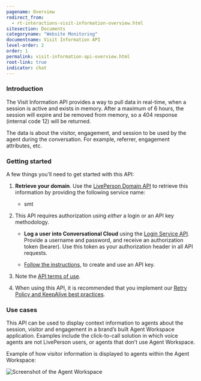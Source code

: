 ```yaml
---
pagename: Overview
redirect_from:
  - rt-interactions-visit-information-overview.html
sitesection: Documents
categoryname: "Website Monitoring"
documentname: Visit Information API
level-order: 2
order: 1
permalink: visit-information-api-overview.html
root-link: true
indicator: chat
---
```


### Introduction

The Visit Information API provides a way to pull data in real-time, when a session is active and exists in memory. After a maximum of 6 hours, the session will expire and be removed from memory, so a 404 response (internal code 12) will be returned.

The data is about the visitor, engagement, and session to be used by the agent during the conversation. For example, referrer, engagement attributes, etc.

### Getting started

A few things you’ll need to get started with this API:

1. **Retrieve your domain**. Use the [LivePerson Domain API](agent-domain-domain-api.html) to retrieve this information by providing the following service name:

	* smt

2. This API requires authorization using _either_ a login or an API key methodology.

	* **Log a user into Conversational Cloud** using the [Login Service API](login-getting-started.html). Provide a username and password, and receive an authorization token (bearer). Use this token as your authorization header in all API requests.

	* [Follow the instructions](guides-gettingstarted.html), to create and use an API key.

3. Note the [API terms of use](https://www.liveperson.com/policies/apitou).

4. When using this API, it is recommended that you implement our [Retry Policy and KeepAlive best practices](guides-retry-policy.html).

### Use cases

This API can be used to display context information to agents about the session, visitor and engagement in a brand’s built Agent Workspace application. Examples include the click-to-call solution in which voice agents are not LivePerson users, or agents that don’t use Agent Workspace.

Example of how visitor information is displayed to agents within the Agent Workspace:

![Screenshot of the Agent Workspace](img/visitinformation.png)